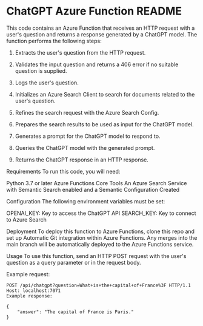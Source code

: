 # ChatGPT Azure Function README
This code contains an Azure Function that receives an HTTP request with a user's question and returns a response generated by a ChatGPT model. The function performs the following steps:

1. Extracts the user's question from the HTTP request.

2. Validates the input question and returns a 406 error if no suitable question is supplied.

3. Logs the user's question.

4. Initializes an Azure Search Client to search for documents related to the user's question.

5. Refines the search request with the Azure Search Config.

6. Prepares the search results to be used as input for the ChatGPT model.

7. Generates a prompt for the ChatGPT model to respond to.

8. Queries the ChatGPT model with the generated prompt.

9. Returns the ChatGPT response in an HTTP response.

Requirements
To run this code, you will need:

Python 3.7 or later
Azure Functions Core Tools
An Azure Search Service with Semantic Search enabled and a Semantic Configuration Created

Configuration
The following environment variables must be set:

OPENAI_KEY: Key to access the ChatGPT API
SEARCH_KEY: Key to connect to Azure Search

Deployment
To deploy this function to Azure Functions, clone this repo and set up Automatic Git integration within Azure Functions. Any merges into the main branch will be automatically deployed to the Azure Functions service.


Usage
To use this function, send an HTTP POST request with the user's question as a query parameter or in the request body.

Example request:


```
POST /api/chatgpt?question=What+is+the+capital+of+France%3F HTTP/1.1
Host: localhost:7071
Example response:
```

```
{
    "answer": "The capital of France is Paris."
}
```
